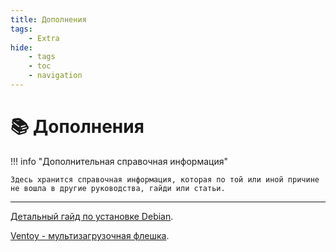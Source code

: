 ```yaml
---
title: Дополнения
tags:
    - Extra
hide:
    - tags
    - toc
    - navigation
---
```

# 📚 Дополнения

!!! info "Дополнительная справочная информация"

    Здесь хранится справочная информация, которая по той или иной причине не вошла в другие руководства, гайди или статьи.

---

[Детальный гайд по установке Debian](./debian.md).

[Ventoy - мультизагрузочная флешка](./ventoy.md).
